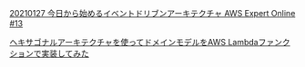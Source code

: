 
[20210127 今日から始めるイベントドリブンアーキテクチャ AWS Expert Online #13](https://www.slideshare.net/AmazonWebServicesJapan/20210127-aws-expert-online-13-241967722)

[ヘキサゴナルアーキテクチャを使ってドメインモデルをAWS Lambdaファンクションで実装してみた](https://qiita.com/afukui/items/c705aca2cb46e182c5e4)

